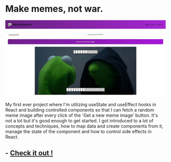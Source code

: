 # Make memes, not war.

![Meme generator image](public/Meme%20generator.jpg)

My first ever project where I'm utilizing useState and useEffect hooks in React and building controlled components so that I can fetch a random meme image after every click of the 'Get a new meme image' button. It's not a lot but it's good enough to get started. I got introduced to a lot of concepts and techniques, how to map data and create components from it, manage the state of the component and how to control side effects in React.

## - [Check it out !](https://react-random-meme-generator.netlify.app/)
